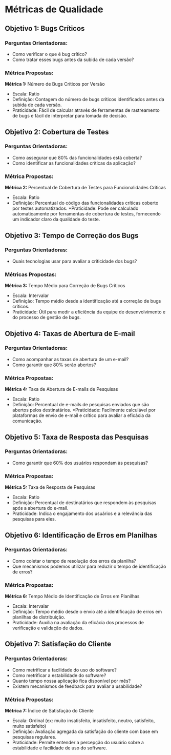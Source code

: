 # Métricas de Qualidade

## Objetivo 1: Bugs Críticos

### Perguntas Orientadoras:

* Como verificar o que é bug crítico?
* Como tratar esses bugs antes da subida de cada versão?

### Métrica Propostas:
**Métrica 1:** Número de Bugs Críticos por Versão

* Escala: Ratio
* Definição: Contagem do número de bugs críticos identificados antes da subida de cada versão.
* Praticidade: Fácil de calcular através de ferramentas de rastreamento de bugs e fácil de interpretar para tomada de decisão.

## Objetivo 2: Cobertura de Testes

### Perguntas Orientadoras:

* Como assegurar que 80% das funcionalidades está coberta?
* Como identificar as funcionalidades críticas da aplicação?

### Métrica Propostas:

**Métrica 2:** Percentual de Cobertura de Testes para Funcionalidades Críticas

* Escala: Ratio
* Definição: Percentual do código das funcionalidades críticas coberto por testes automatizados.
*Praticidade: Pode ser calculado automaticamente por ferramentas de cobertura de testes, fornecendo um indicador claro da qualidade do teste.

## Objetivo 3: Tempo de Correção dos Bugs

### Perguntas Orientadoras:

* Quais tecnologias usar para avaliar a criticidade dos bugs?

### Métricas Propostas:
**Métrica 3:** Tempo Médio para Correção de Bugs Críticos

* Escala: Intervalar
* Definição: Tempo médio desde a identificação até a correção de bugs críticos.
* Praticidade: Útil para medir a eficiência da equipe de desenvolvimento e do processo de gestão de bugs.

## Objetivo 4: Taxas de Abertura de E-mail

### Perguntas Orientadoras:

* Como acompanhar as taxas de abertura de um e-mail?
* Como garantir que 80% serão abertos?

### Métrica Propostas:

**Métrica 4:** Taxa de Abertura de E-mails de Pesquisas

* Escala: Ratio
* Definição: Percentual de e-mails de pesquisas enviados que são abertos pelos destinatários.
*Praticidade: Facilmente calculável por plataformas de envio de e-mail e crítico para avaliar a eficácia da comunicação.

## Objetivo 5: Taxa de Resposta das Pesquisas

### Perguntas Orientadoras:

* Como garantir que 60% dos usuários respondam às pesquisas?

### Métrica Propostas:

**Métrica 5:** Taxa de Resposta de Pesquisas

* Escala: Ratio
* Definição: Percentual de destinatários que respondem às pesquisas após a abertura do e-mail.
* Praticidade: Indica o engajamento dos usuários e a relevância das pesquisas para eles.

## Objetivo 6: Identificação de Erros em Planilhas

### Perguntas Orientadoras:

* Como coletar o tempo de resolução dos erros da planilha?
* Que mecanismos podemos utilizar para reduzir o tempo de identificação de erros?

### Métrica Propostas:

**Métrica 6:** Tempo Médio de Identificação de Erros em Planilhas

* Escala: Intervalar
* Definição: Tempo médio desde o envio até a identificação de erros em planilhas de distribuição.
* Praticidade: Auxilia na avaliação da eficácia dos processos de verificação e validação de dados.

## Objetivo 7: Satisfação do Cliente

### Perguntas Orientadoras:

* Como metrificar a facilidade do uso do software?
* Como metrificar a estabilidade do software?
* Quanto tempo nossa aplicação fica disponível por mês?
* Existem mecanismos de feedback para avaliar a usabilidade?

### Métrica Propostas:

**Métrica 7:** Índice de Satisfação do Cliente

* Escala: Ordinal (ex: muito insatisfeito, insatisfeito, neutro, satisfeito, muito satisfeito)
* Definição: Avaliação agregada da satisfação do cliente com base em pesquisas regulares.
* Praticidade: Permite entender a percepção do usuário sobre a estabilidade e facilidade de uso do software.